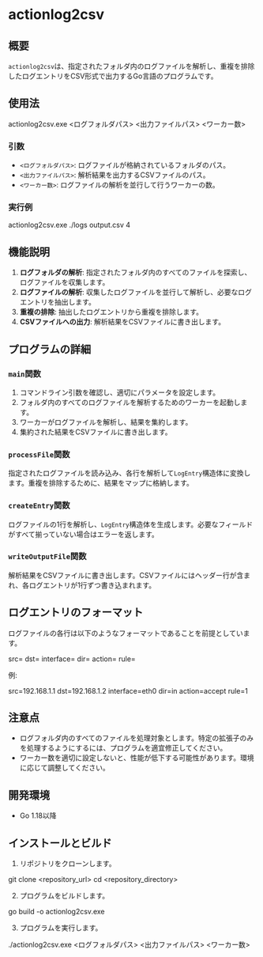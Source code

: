# actionlog2csv

## 概要

`actionlog2csv`は、指定されたフォルダ内のログファイルを解析し、重複を排除したログエントリをCSV形式で出力するGo言語のプログラムです。

## 使用法
actionlog2csv.exe <ログフォルダパス> <出力ファイルパス> <ワーカー数>


### 引数

- `<ログフォルダパス>`: ログファイルが格納されているフォルダのパス。
- `<出力ファイルパス>`: 解析結果を出力するCSVファイルのパス。
- `<ワーカー数>`: ログファイルの解析を並行して行うワーカーの数。

### 実行例

actionlog2csv.exe ./logs output.csv 4


## 機能説明

1. **ログフォルダの解析**: 指定されたフォルダ内のすべてのファイルを探索し、ログファイルを収集します。
2. **ログファイルの解析**: 収集したログファイルを並行して解析し、必要なログエントリを抽出します。
3. **重複の排除**: 抽出したログエントリから重複を排除します。
4. **CSVファイルへの出力**: 解析結果をCSVファイルに書き出します。

## プログラムの詳細

### `main`関数

1. コマンドライン引数を確認し、適切にパラメータを設定します。
2. フォルダ内のすべてのログファイルを解析するためのワーカーを起動します。
3. ワーカーがログファイルを解析し、結果を集約します。
4. 集約された結果をCSVファイルに書き出します。

### `processFile`関数

指定されたログファイルを読み込み、各行を解析して`LogEntry`構造体に変換します。重複を排除するために、結果をマップに格納します。

### `createEntry`関数

ログファイルの1行を解析し、`LogEntry`構造体を生成します。必要なフィールドがすべて揃っていない場合はエラーを返します。

### `writeOutputFile`関数

解析結果をCSVファイルに書き出します。CSVファイルにはヘッダー行が含まれ、各ログエントリが1行ずつ書き込まれます。

## ログエントリのフォーマット

ログファイルの各行は以下のようなフォーマットであることを前提としています。

src=<source> dst=<destination> interface=<interface> dir=<direction> action=<action> rule=<rule>


例:

src=192.168.1.1 dst=192.168.1.2 interface=eth0 dir=in action=accept rule=1


## 注意点

- ログフォルダ内のすべてのファイルを処理対象とします。特定の拡張子のみを処理するようにするには、プログラムを適宜修正してください。
- ワーカー数を適切に設定しないと、性能が低下する可能性があります。環境に応じて調整してください。

## 開発環境

- Go 1.18以降

## インストールとビルド

1. リポジトリをクローンします。

git clone <repository_url>
cd <repository_directory>


2. プログラムをビルドします。

go build -o actionlog2csv.exe


3. プログラムを実行します。

./actionlog2csv.exe <ログフォルダパス> <出力ファイルパス> <ワーカー数>


